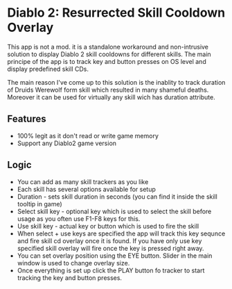 # Diablo 2: Resurrected Skill Cooldown Overlay

This app is not a mod. it is a standalone workaround and non-intrusive solution to display Diablo 2 skill cooldowns for different skills.
The main principe of the app is to track key and button presses on OS level and display predefined skill CDs.

The main reason I've come up to this solution is the inablity to track duration of Druids Werewolf form skill which resulted in many shameful deaths. Moreover it can be used for virtually any skill wich has duration attribute.

## Features
* 100% legit as it don't read or write game memory
* Support any Diablo2 game version

## Logic
* You can add as many skill trackers as you like
* Each skill has several options available for setup
 * Duration - sets skill duration in seconds (you can find it inside the skill tooltip in game)
 * Select skill key - optional key which is used to select the skill before usage as you often use F1-F8 keys for this.
 * Use skill key - actual key or button which is used to fire the skill
 * When select + use keys are specified the app will track this key sequnce and fire skill cd overlay once it is found. If you have only use key specified skill overlay will fire once the key is pressed right away.
* You can set overlay position using the EYE button. Slider in the main window is used to change overlay size.
* Once everything is set up click the PLAY button fo tracker to start tracking the key and button presses.

